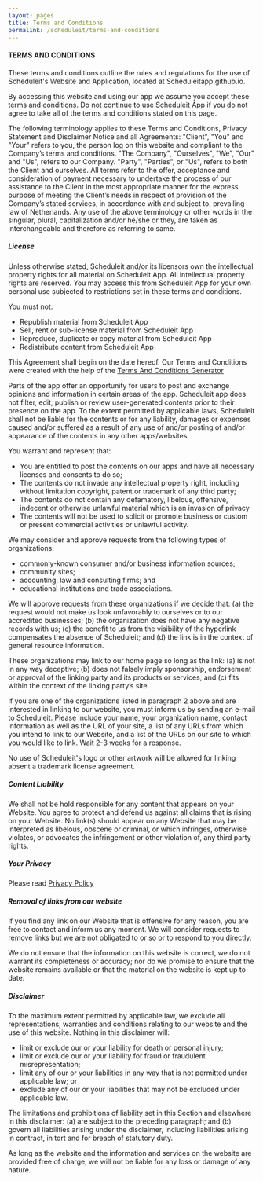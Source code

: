 ```yaml
---
layout: pages
title: Terms and Conditions
permalink: /scheduleit/terms-and-conditions
---
```



<div>
	<div class="mb-3">
		<h4>TERMS AND CONDITIONS</h4>
	</div>
	<div class="mb-3">
		<p class="text-justify mb-3">These terms and conditions outline the rules and regulations for the use of Scheduleit's Website and Application, located at Scheduleitapp.github.io.</p>
		<p class="text-justify mb-3">By accessing this website and using our app we assume you accept these terms and conditions. Do not continue to use Scheduleit App if you do not agree to take all of the terms and conditions stated on this page.</p>
		<p class="text-justify mb-3">The following terminology applies to these Terms and Conditions, Privacy Statement and Disclaimer Notice and all Agreements: "Client", "You" and "Your" refers to you, the person log on this website and compliant to the Company’s terms and conditions. "The Company", "Ourselves", "We", "Our" and "Us", refers to our Company. "Party", "Parties", or "Us", refers to both the Client and ourselves. All terms refer to the offer, acceptance and consideration of payment necessary to undertake the process of our assistance to the Client in the most appropriate manner for the express purpose of meeting the Client’s needs in respect of provision of the Company’s stated services, in accordance with and subject to, prevailing law of Netherlands. Any use of the above terminology or other words in the singular, plural, capitalization and/or he/she or they, are taken as interchangeable and therefore as referring to same.</p>
		<h5 class="mb-3 mt-3"><strong>License</strong></h5>
		<p class="text-justify mb-3">Unless otherwise stated, Scheduleit and/or its licensors own the intellectual property rights for all material on Scheduleit App. All intellectual property rights are reserved. You may access this from Scheduleit App for your own personal use subjected to restrictions set in these terms and conditions.</p>
		<p class="text-justify mb-3">You must not:</p>
		<ul class="mb-3">
		    <li>Republish material from Scheduleit App</li>
		    <li>Sell, rent or sub-license material from Scheduleit App</li>
		    <li>Reproduce, duplicate or copy material from Scheduleit App</li>
		    <li>Redistribute content from Scheduleit App</li>
		</ul>
		<p class="text-justify mb-3">This Agreement shall begin on the date hereof. Our Terms and Conditions were created with the help of the <a href="https://www.termsandconditionsgenerator.com">Terms And Conditions Generator</a></p>
		<p class="text-justify mb-3">Parts of the app offer an opportunity for users to post and exchange opinions and information in certain areas of the app. Scheduleit app does not filter, edit, publish or review user-generated contents prior to their presence on the app. To the extent permitted by applicable laws, Scheduleit shall not be liable for the contents or for any liability, damages or expenses caused and/or suffered as a result of any use of and/or posting of and/or appearance of the contents in any other apps/websites.</p>
		<p class="text-justify mb-3">You warrant and represent that:</p>
		<ul class="mb-3">
		    <li>You are entitled to post the contents on our apps and have all necessary licenses and consents to do so;</li>
		    <li>The contents do not invade any intellectual property right, including without limitation copyright, patent or trademark of any third party;</li>
		    <li>The contents do not contain any defamatory, libelous, offensive, indecent or otherwise unlawful material which is an invasion of privacy</li>
		    <li>The contents will not be used to solicit or promote business or custom or present commercial activities or unlawful activity.</li>
		</ul>
		<p class="text-justify mb-3">We may consider and approve requests from the following types of organizations:</p>
		<ul class="mb-3">
		    <li>commonly-known consumer and/or business information sources;</li>
		    <li>community sites;</li>
		    <li>accounting, law and consulting firms; and</li>
		    <li>educational institutions and trade associations.</li>
		</ul>
		<p class="text-justify mb-3">We will approve requests from these organizations if we decide that: (a) the request would not make us look unfavorably to ourselves or to our accredited businesses; (b) the organization does not have any negative records with us; (c) the benefit to us from the visibility of the hyperlink compensates the absence of Scheduleit; and (d) the link is in the context of general resource information.</p>
		<p class="text-justify mb-3">These organizations may link to our home page so long as the link: (a) is not in any way deceptive; (b) does not falsely imply sponsorship, endorsement or approval of the linking party and its products or services; and (c) fits within the context of the linking party’s site.</p>
		<p class="text-justify mb-3">If you are one of the organizations listed in paragraph 2 above and are interested in linking to our website, you must inform us by sending an e-mail to Scheduleit. Please include your name, your organization name, contact information as well as the URL of your site, a list of any URLs from which you intend to link to our Website, and a list of the URLs on our site to which you would like to link. Wait 2-3 weeks for a response.</p>
		<p class="text-justify mb-3">No use of Scheduleit's logo or other artwork will be allowed for linking absent a trademark license agreement.</p>
		<h5 class="mb-3 mt-3"><strong>Content Liability</strong></h5>
		<p class="text-justify mb-3">We shall not be hold responsible for any content that appears on your Website. You agree to protect and defend us against all claims that is rising on your Website. No link(s) should appear on any Website that may be interpreted as libelous, obscene or criminal, or which infringes, otherwise violates, or advocates the infringement or other violation of, any third party rights.</p>
		<h5 class="mb-3 mt-3"><strong>Your Privacy</strong></h5>
		<p class="text-justify mb-3">Please read <a href="{{ site.baseurl }}{% link scheduleit_privacy_policy.md %}" class="text-blue-600 underline">Privacy Policy</a></p>
		<h5 class="mb-3 mt-3"><strong>Removal of links from our website</strong></h5>
		<p class="text-justify mb-3">If you find any link on our Website that is offensive for any reason, you are free to contact and inform us any moment. We will consider requests to remove links but we are not obligated to or so or to respond to you directly.</p>
		<p class="text-justify mb-3">We do not ensure that the information on this website is correct, we do not warrant its completeness or accuracy; nor do we promise to ensure that the website remains available or that the material on the website is kept up to date.</p>
		<h5 class="mb-3 mt-3"><strong>Disclaimer</strong></h5>
		<p class="text-justify mb-3">To the maximum extent permitted by applicable law, we exclude all representations, warranties and conditions relating to our website and the use of this website. Nothing in this disclaimer will:</p>
		<ul class="mb-3">
		    <li>limit or exclude our or your liability for death or personal injury;</li>
		    <li>limit or exclude our or your liability for fraud or fraudulent misrepresentation;</li>
		    <li>limit any of our or your liabilities in any way that is not permitted under applicable law; or</li>
		    <li>exclude any of our or your liabilities that may not be excluded under applicable law.</li>
		</ul>
		<p class="text-justify mb-3">The limitations and prohibitions of liability set in this Section and elsewhere in this disclaimer: (a) are subject to the preceding paragraph; and (b) govern all liabilities arising under the disclaimer, including liabilities arising in contract, in tort and for breach of statutory duty.</p>
		<p class="text-justify mb-3">As long as the website and the information and services on the website are provided free of charge, we will not be liable for any loss or damage of any nature.</p>
	</div>
</div>